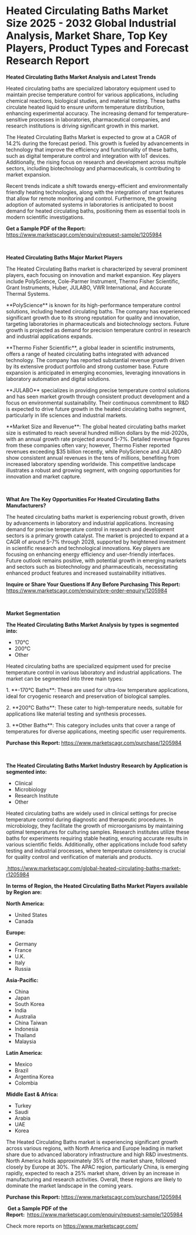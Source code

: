 <p><h1>Heated Circulating Baths Market Size 2025 - 2032 Global Industrial Analysis, Market Share, Top Key Players, Product Types and Forecast Research Report</h1></p><p><strong>Heated Circulating Baths Market Analysis and Latest Trends</strong></p>
<p><p>Heated circulating baths are specialized laboratory equipment used to maintain precise temperature control for various applications, including chemical reactions, biological studies, and material testing. These baths circulate heated liquid to ensure uniform temperature distribution, enhancing experimental accuracy. The increasing demand for temperature-sensitive processes in laboratories, pharmaceutical companies, and research institutions is driving significant growth in this market.</p><p>The Heated Circulating Baths Market is expected to grow at a CAGR of 14.2% during the forecast period. This growth is fueled by advancements in technology that improve the efficiency and functionality of these baths, such as digital temperature control and integration with IoT devices. Additionally, the rising focus on research and development across multiple sectors, including biotechnology and pharmaceuticals, is contributing to market expansion. </p><p>Recent trends indicate a shift towards energy-efficient and environmentally friendly heating technologies, along with the integration of smart features that allow for remote monitoring and control. Furthermore, the growing adoption of automated systems in laboratories is anticipated to boost demand for heated circulating baths, positioning them as essential tools in modern scientific investigations.</p></p>
<p><strong>Get a Sample PDF of the Report:&nbsp;</strong> <a href="https://www.marketscagr.com/enquiry/request-sample/1205984?utm_campaign=1889&utm_medium=2&utm_source=Github&utm_content=ia&utm_term=19022025&utm_id=heated-circulating-baths">https://www.marketscagr.com/enquiry/request-sample/1205984</a></p>
<p>&nbsp;</p>
<p><strong>Heated Circulating Baths Major Market Players</strong></p>
<p><p>The Heated Circulating Baths market is characterized by several prominent players, each focusing on innovation and market expansion. Key players include PolyScience, Cole-Parmer Instrument, Thermo Fisher Scientific, Grant Instruments, Huber, JULABO, VWR International, and Accurate Thermal Systems. </p><p>**PolyScience** is known for its high-performance temperature control solutions, including heated circulating baths. The company has experienced significant growth due to its strong reputation for quality and innovation, targeting laboratories in pharmaceuticals and biotechnology sectors. Future growth is projected as demand for precision temperature control in research and industrial applications expands.</p><p>**Thermo Fisher Scientific**, a global leader in scientific instruments, offers a range of heated circulating baths integrated with advanced technology. The company has reported substantial revenue growth driven by its extensive product portfolio and strong customer base. Future expansion is anticipated in emerging economies, leveraging innovations in laboratory automation and digital solutions.</p><p>**JULABO** specializes in providing precise temperature control solutions and has seen market growth through consistent product development and a focus on environmental sustainability. Their continuous commitment to R&D is expected to drive future growth in the heated circulating baths segment, particularly in life sciences and industrial markets.</p><p>**Market Size and Revenue**: The global heated circulating baths market size is estimated to reach several hundred million dollars by the mid-2020s, with an annual growth rate projected around 5-7%. Detailed revenue figures from these companies often vary; however, Thermo Fisher reported revenues exceeding $35 billion recently, while PolyScience and JULABO show consistent annual revenues in the tens of millions, benefiting from increased laboratory spending worldwide. This competitive landscape illustrates a robust and growing segment, with ongoing opportunities for innovation and market capture.</p></p>
<p>&nbsp;</p>
<p><strong>What Are The Key Opportunities For Heated Circulating Baths Manufacturers?</strong></p>
<p><p>The heated circulating baths market is experiencing robust growth, driven by advancements in laboratory and industrial applications. Increasing demand for precise temperature control in research and development sectors is a primary growth catalyst. The market is projected to expand at a CAGR of around 5-7% through 2028, supported by heightened investment in scientific research and technological innovations. Key players are focusing on enhancing energy efficiency and user-friendly interfaces. Future outlook remains positive, with potential growth in emerging markets and sectors such as biotechnology and pharmaceuticals, necessitating enhanced product features and increased sustainability initiatives.</p></p>
<p><strong>Inquire or Share Your Questions If Any Before Purchasing This Report:</strong> <a href="https://www.marketscagr.com/enquiry/pre-order-enquiry/1205984?utm_campaign=1889&utm_medium=2&utm_source=Github&utm_content=ia&utm_term=19022025&utm_id=heated-circulating-baths">https://www.marketscagr.com/enquiry/pre-order-enquiry/1205984</a></p>
<p>&nbsp;</p>
<p><strong>Market Segmentation</strong></p>
<p><strong>The Heated Circulating Baths Market Analysis by types is segmented into:</strong></p>
<p><ul><li>170°C</li><li>200°C</li><li>Other</li></ul></p>
<p><p>Heated circulating baths are specialized equipment used for precise temperature control in various laboratory and industrial applications. The market can be segmented into three main types: </p><p>1. **-170°C Baths**: These are used for ultra-low temperature applications, ideal for cryogenic research and preservation of biological samples.</p><p>   </p><p>2. **200°C Baths**: These cater to high-temperature needs, suitable for applications like material testing and synthesis processes.</p><p>3. **Other Baths**: This category includes units that cover a range of temperatures for diverse applications, meeting specific user requirements.</p></p>
<p><strong>Purchase this Report:&nbsp;</strong><a href="https://www.marketscagr.com/purchase/1205984?utm_campaign=1889&utm_medium=2&utm_source=Github&utm_content=ia&utm_term=19022025&utm_id=heated-circulating-baths">https://www.marketscagr.com/purchase/1205984</a></p>
<p>&nbsp;</p>
<p><strong>The Heated Circulating Baths Market Industry Research by Application is segmented into:</strong></p>
<p><ul><li>Clinical</li><li>Microbiology</li><li>Research Institute</li><li>Other</li></ul></p>
<p><p>Heated circulating baths are widely used in clinical settings for precise temperature control during diagnostic and therapeutic procedures. In microbiology, they facilitate the growth of microorganisms by maintaining optimal temperatures for culturing samples. Research institutes utilize these baths for experiments requiring stable heating, ensuring accurate results in various scientific fields. Additionally, other applications include food safety testing and industrial processes, where temperature consistency is crucial for quality control and verification of materials and products.</p></p>
<p><a href="https://www.marketscagr.com/global-heated-circulating-baths-market-r1205984?utm_campaign=1889&utm_medium=2&utm_source=Github&utm_content=ia&utm_term=19022025&utm_id=heated-circulating-baths">&nbsp;https://www.marketscagr.com/global-heated-circulating-baths-market-r1205984</a></p>
<p><strong>In terms of Region, the Heated Circulating Baths Market Players available by Region are:</strong></p>
<p>
    <p> <strong> North America: </strong>
        <ul>
            <li>United States</li>
            <li>Canada</li>
        </ul>
        </p> 
    <p> <strong> Europe: </strong>
        <ul>
            <li>Germany</li>
            <li>France</li>
            <li>U.K.</li>
            <li>Italy</li>
            <li>Russia</li>
        </ul>
        </p> 
    <p> <strong> Asia-Pacific: </strong>
        <ul>
            <li>China</li>
            <li>Japan</li>
            <li>South Korea</li>
            <li>India</li>
            <li>Australia</li>
            <li>China Taiwan</li>
            <li>Indonesia</li>
            <li>Thailand</li>
            <li>Malaysia</li>
        </ul>
        </p> 
    <p> <strong> Latin America: </strong>
        <ul>
            <li>Mexico</li>
            <li>Brazil</li>
            <li>Argentina Korea</li>
            <li>Colombia</li>
        </ul>
        </p> 
    <p> <strong> Middle East & Africa: </strong>
        <ul>
            <li>Turkey</li>
            <li>Saudi</li>
            <li>Arabia</li>
            <li>UAE</li>
            <li>Korea</li>
        </ul>
    </p>
    </p>
<p><p>The Heated Circulating Baths market is experiencing significant growth across various regions, with North America and Europe leading in market share due to advanced laboratory infrastructure and high R&D investments. North America holds approximately 35% of the market share, followed closely by Europe at 30%. The APAC region, particularly China, is emerging rapidly, expected to reach a 25% market share, driven by an increase in manufacturing and research activities. Overall, these regions are likely to dominate the market landscape in the coming years.</p></p>
<p><strong>Purchase this Report: </strong><a href="https://www.marketscagr.com/purchase/1205984?utm_campaign=1889&utm_medium=2&utm_source=Github&utm_content=ia&utm_term=19022025&utm_id=heated-circulating-baths">https://www.marketscagr.com/purchase/1205984</a></p>
<p>&nbsp;<strong>Get a Sample PDF of the Report:&nbsp;&nbsp;</strong><a href="https://www.marketscagr.com/enquiry/request-sample/1205984?utm_campaign=1889&utm_medium=2&utm_source=Github&utm_content=ia&utm_term=19022025&utm_id=heated-circulating-baths">https://www.marketscagr.com/enquiry/request-sample/1205984</a></p>
<p><strong></strong></p>
<p>Check more reports on <a href="https://www.marketscagr.com/?utm_campaign=1889&utm_medium=2&utm_source=Github&utm_content=ia&utm_term=19022025&utm_id=heated-circulating-baths">https://www.marketscagr.com/</a></p>
